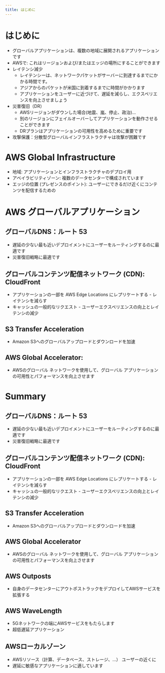 ```yaml
---
title: はじめに
---
```


# はじめに

- グローバルアプリケーションは、複数の地域に展開されるアプリケーションです
- AWSで: これはリージョンおよび/またはエッジの場所にすることができます
- レイテンシ減少
  - レイテンシーは、ネットワークパケットがサーバーに到達するまでにかかる時間です。
  - アジアからのパケットが米国に到着するまでに時間がかかります
  - アプリケーションをユーザーに近づけて、遅延を減らし、エクスペリエンスを向上させましょう
- 災害復旧（DR）
  - AWSリージョンがダウンした場合(地震、嵐、停止、政治)...
  - 別のリージョンにフェイルオーバーしてアプリケーションを動作させることができます
  - DRプランはアプリケーションの可用性を高めるために重要です
- 攻撃保護：分散型グローバルインフラストラクチャは攻撃が困難です

# AWS Global Infrastructure

- 地域: アプリケーションとインフラストラクチャのデプロイ用
- アベイラビリティゾーン: 複数のデータセンターで構成されています
- エッジの位置 (プレゼンスのポイント): ユーザーにできるだけ近くにコンテンツを配信するための

# AWS グローバルアプリケーション

## グローバルDNS：ルート 53

- 遅延の少ない最も近いデプロイメントにユーザーをルーティングするのに最適です
- 災害復旧戦略に最適です

## グローバルコンテンツ配信ネットワーク (CDN): CloudFront

- アプリケーションの一部を AWS Edge Locations にレプリケートする - レイテンシを減らす
- キャッシュの一般的なリクエスト - ユーザーエクスペリエンスの向上とレイテンシの減少

## S3 Transfer Acceleration

- Amazon S3へのグローバルアップロードとダウンロードを加速

## AWS Global Accelerator:

- AWSのグローバル ネットワークを使用して、グローバル アプリケーションの可用性とパフォーマンスを向上させます

# Summary

## グローバルDNS：ルート 53

- 遅延の少ない最も近いデプロイメントにユーザーをルーティングするのに最適です
- 災害復旧戦略に最適です

## グローバルコンテンツ配信ネットワーク (CDN): CloudFront

- アプリケーションの一部を AWS Edge Locations にレプリケートする - レイテンシを減らす
- キャッシュの一般的なリクエスト - ユーザーエクスペリエンスの向上とレイテンシの減少

## S3 Transfer Acceleration

- Amazon S3へのグローバルアップロードとダウンロードを加速

## AWS Global Accelerator

- AWSのグローバル ネットワークを使用して、グローバル アプリケーションの可用性とパフォーマンスを向上させます

## AWS Outposts

- 自身のデータセンターにアウトポストラックをデプロイしてAWSサービスを拡張する

## AWS WaveLength

- 5Gネットワークの端にAWSサービスをもたらします
- 超低遅延アプリケーション

## AWSローカルゾーン

- AWSリソース（計算、データベース、ストレージ、...） ユーザーの近くに
- 遅延に敏感なアプリケーションに適しています
